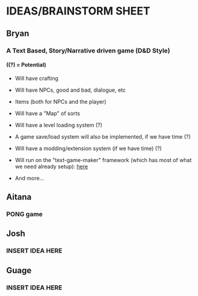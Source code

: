 # IDEAS/BRAINSTORM SHEET

## Bryan

### A Text Based, Story/Narrative driven game (D&D Style)

#### (**(?) = Potential**)

* Will have crafting

* Will have NPCs, good and bad, dialogue, etc

* Items (both for NPCs and the player)

* Will have a "Map" of sorts

* Will have a level loading system (?)

* A game save/load system will also be implemented, if we have time (?)

* Will have a modding/extension system (if we have time) (?)

* Will run on the "text-game-maker" framework (which has most of what we need already setup): [here](https://pypi.org/project/text-game-maker/)

* And more...

## Aitana

### PONG game

## Josh

### INSERT IDEA HERE

## Guage

### INSERT IDEA HERE
